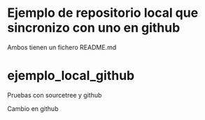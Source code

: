 
# Ejemplo de repositorio local que sincronizo con uno en github

Ambos tienen un fichero README.md

# ejemplo_local_github
Pruebas con sourcetree y github

Cambio en github

